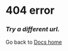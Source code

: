 # 404 error

### <em>Try a different url.</em>

Go back to [Docs home](https://ilt.kuleuven.be/php72/docs/)